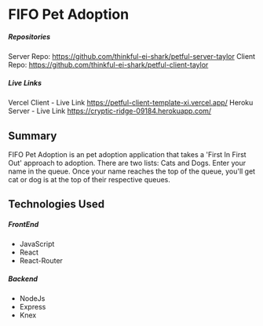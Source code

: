# FIFO Pet Adoption
##### Repositories    
Server Repo: https://github.com/thinkful-ei-shark/petful-server-taylor
Client Repo: https://github.com/thinkful-ei-shark/petful-client-taylor

##### Live Links 
Vercel Client - Live Link https://petful-client-template-xi.vercel.app/
Heroku Server - Live Link https://cryptic-ridge-09184.herokuapp.com/

## Summary
FIFO Pet Adoption is an pet adoption application that takes a 'First In First Out' approach to adoption. There are two lists: Cats and Dogs. Enter your name in the queue. Once your name reaches the top of the queue, you'll get cat or dog is at the top of their respective queues. 

## Technologies Used
##### FrontEnd
* JavaScript
* React
* React-Router
##### Backend
* NodeJs
* Express
* Knex
